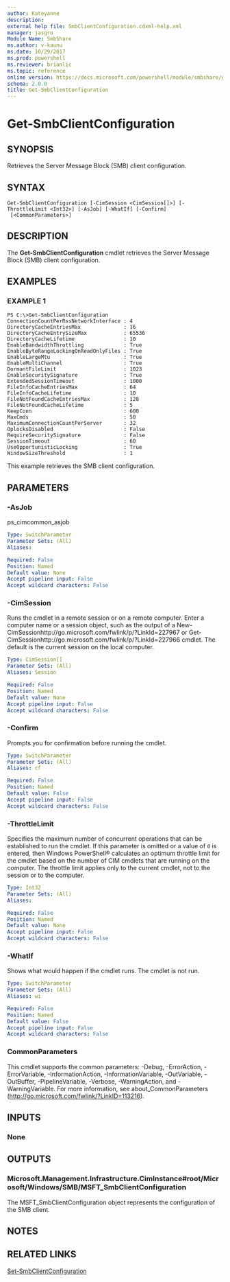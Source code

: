 ```yaml
---
author: Kateyanne
description: 
external help file: SmbClientConfiguration.cdxml-help.xml
manager: jasgro
Module Name: SmbShare
ms.author: v-kaunu
ms.date: 10/29/2017
ms.prod: powershell
ms.reviewer: brianlic
ms.topic: reference
online version: https://docs.microsoft.com/powershell/module/smbshare/get-smbclientconfiguration?view=windowsserver2012r2-ps&wt.mc_id=ps-gethelp
schema: 2.0.0
title: Get-SmbClientConfiguration
---
```


# Get-SmbClientConfiguration

## SYNOPSIS
Retrieves the Server Message Block (SMB) client configuration.

## SYNTAX

```
Get-SmbClientConfiguration [-CimSession <CimSession[]>] [-ThrottleLimit <Int32>] [-AsJob] [-WhatIf] [-Confirm]
 [<CommonParameters>]
```

## DESCRIPTION
The **Get-SmbClientConfiguration** cmdlet retrieves the Server Message Block (SMB) client configuration.

## EXAMPLES

### EXAMPLE 1
```
PS C:\>Get-SmbClientConfiguration
ConnectionCountPerRssNetworkInterface : 4
DirectoryCacheEntriesMax              : 16
DirectoryCacheEntrySizeMax            : 65536
DirectoryCacheLifetime                : 10
EnableBandwidthThrottling             : True
EnableByteRangeLockingOnReadOnlyFiles : True
EnableLargeMtu                        : True
EnableMultiChannel                    : True
DormantFileLimit                      : 1023
EnableSecuritySignature               : True
ExtendedSessionTimeout                : 1000
FileInfoCacheEntriesMax               : 64
FileInfoCacheLifetime                 : 10
FileNotFoundCacheEntriesMax           : 128
FileNotFoundCacheLifetime             : 5
KeepConn                              : 600
MaxCmds                               : 50
MaximumConnectionCountPerServer       : 32
OplocksDisabled                       : False
RequireSecuritySignature              : False
SessionTimeout                        : 60
UseOpportunisticLocking               : True
WindowSizeThreshold                   : 1
```

This example retrieves the SMB client configuration.

## PARAMETERS

### -AsJob
ps_cimcommon_asjob

```yaml
Type: SwitchParameter
Parameter Sets: (All)
Aliases: 

Required: False
Position: Named
Default value: None
Accept pipeline input: False
Accept wildcard characters: False
```

### -CimSession
Runs the cmdlet in a remote session or on a remote computer.
Enter a computer name or a session object, such as the output of a New-CimSessionhttp://go.microsoft.com/fwlink/p/?LinkId=227967 or Get-CimSessionhttp://go.microsoft.com/fwlink/p/?LinkId=227966 cmdlet.
The default is the current session on the local computer.

```yaml
Type: CimSession[]
Parameter Sets: (All)
Aliases: Session

Required: False
Position: Named
Default value: None
Accept pipeline input: False
Accept wildcard characters: False
```

### -Confirm
Prompts you for confirmation before running the cmdlet.

```yaml
Type: SwitchParameter
Parameter Sets: (All)
Aliases: cf

Required: False
Position: Named
Default value: False
Accept pipeline input: False
Accept wildcard characters: False
```

### -ThrottleLimit
Specifies the maximum number of concurrent operations that can be established to run the cmdlet.
If this parameter is omitted or a value of `0` is entered, then Windows PowerShell® calculates an optimum throttle limit for the cmdlet based on the number of CIM cmdlets that are running on the computer.
The throttle limit applies only to the current cmdlet, not to the session or to the computer.

```yaml
Type: Int32
Parameter Sets: (All)
Aliases: 

Required: False
Position: Named
Default value: None
Accept pipeline input: False
Accept wildcard characters: False
```

### -WhatIf
Shows what would happen if the cmdlet runs.
The cmdlet is not run.

```yaml
Type: SwitchParameter
Parameter Sets: (All)
Aliases: wi

Required: False
Position: Named
Default value: False
Accept pipeline input: False
Accept wildcard characters: False
```

### CommonParameters
This cmdlet supports the common parameters: -Debug, -ErrorAction, -ErrorVariable, -InformationAction, -InformationVariable, -OutVariable, -OutBuffer, -PipelineVariable, -Verbose, -WarningAction, and -WarningVariable. For more information, see about_CommonParameters (http://go.microsoft.com/fwlink/?LinkID=113216).

## INPUTS

### None

## OUTPUTS

### Microsoft.Management.Infrastructure.CimInstance#root/Microsoft/Windows/SMB/MSFT_SmbClientConfiguration
The MSFT_SmbClientConfiguration object represents the configuration of the SMB client.

## NOTES

## RELATED LINKS

[Set-SmbClientConfiguration](./Set-SmbClientConfiguration.md)

